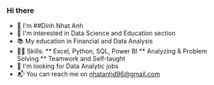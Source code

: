 ### Hi there

* 👋 I'm ##Dinh Nhat Anh
* 🥰 I'm interested in Data Science and Education section
* 📚 My education in Financial and Data Analysis
* 👨‍🔬 Skills:
  ** Excel, Python, SQL, Power BI
  ** Analyzing & Problem Solving 
  ** Teamwork and Self-taught
* 💼 I'm looking for Data Analytic jobs
* 📬 You can reach me on nhatanhd96@gmail.com

